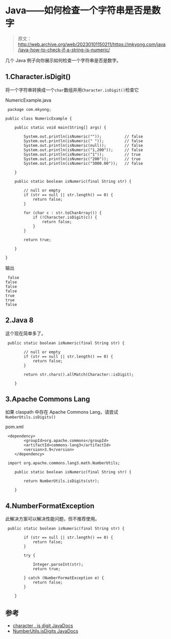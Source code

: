 # Java——如何检查一个字符串是否是数字

> 原文：<http://web.archive.org/web/20230101150211/https://mkyong.com/java/java-how-to-check-if-a-string-is-numeric/>

几个 Java 例子向你展示如何检查一个字符串是否是数字。

## 1.Character.isDigit()

将一个字符串转换成一个`char`数组并用`Character.isDigit()`检查它

NumericExample.java

```
 package com.mkyong;

public class NumericExample {

    public static void main(String[] args) {

        System.out.println(isNumeric(""));          // false
        System.out.println(isNumeric(" "));         // false
        System.out.println(isNumeric(null));        // false
        System.out.println(isNumeric("1,200"));     // false
        System.out.println(isNumeric("1"));         // true
        System.out.println(isNumeric("200"));       // true
        System.out.println(isNumeric("3000.00"));   // false

    }

    public static boolean isNumeric(final String str) {

        // null or empty
        if (str == null || str.length() == 0) {
            return false;
        }

        for (char c : str.toCharArray()) {
            if (!Character.isDigit(c)) {
                return false;
            }
        }

        return true;

    }

} 
```

输出

```
 false
false
false
false
true
true
false 
```

## 2.Java 8

这个现在简单多了。

```
 public static boolean isNumeric(final String str) {

        // null or empty
        if (str == null || str.length() == 0) {
            return false;
        }

        return str.chars().allMatch(Character::isDigit);

    } 
```

## 3.Apache Commons Lang

如果 claspath 中存在 Apache Commons Lang，请尝试`NumberUtils.isDigits()`

pom.xml

```
 <dependency>
		<groupId>org.apache.commons</groupId>
		<artifactId>commons-lang3</artifactId>
		<version>3.9</version>
	</dependency> 
```

```
 import org.apache.commons.lang3.math.NumberUtils;

	public static boolean isNumeric(final String str) {

        return NumberUtils.isDigits(str);

    } 
```

## 4.NumberFormatException

此解决方案可以解决性能问题，但不推荐使用。

```
 public static boolean isNumeric(final String str) {

        if (str == null || str.length() == 0) {
            return false;
        }

        try {

            Integer.parseInt(str);
            return true;

        } catch (NumberFormatException e) {
            return false;
        }

    } 
```

## 参考

*   [character . is digit JavaDocs](http://web.archive.org/web/20221205121713/https://docs.oracle.com/javase/8/docs/api/java/lang/Character.html#isDigit-char-)
*   [NumberUtils.isDigits JavaDocs](http://web.archive.org/web/20221205121713/https://commons.apache.org/proper/commons-lang/apidocs/org/apache/commons/lang3/math/NumberUtils.html#isDigits-java.lang.String-)

<input type="hidden" id="mkyong-current-postId" value="15074">